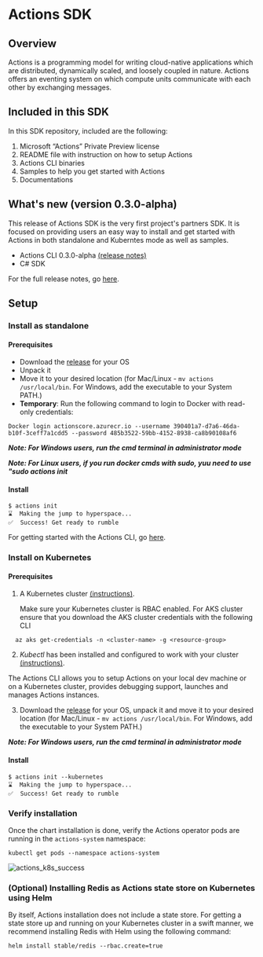 # Actions SDK

## Overview

Actions is a programming model for writing cloud-native applications which are distributed, dynamically scaled, and loosely coupled in nature. Actions offers an eventing system on which compute units communicate with each other by exchanging messages.


## Included in this SDK 

In this SDK repository, included are the following:

1.	Microsoft “Actions” Private Preview license
2.	README file with instruction on how to setup Actions
3.	Actions CLI binaries
4.	Samples to help you get started with Actions
5.	Documentations


## What's new (version 0.3.0-alpha)

This release of Actions SDK is the very first project's partners SDK. It is focused on providing users an easy way to install and get started with Actions in both standalone and Kuberntes mode as well as samples.   

* Actions CLI 0.3.0-alpha [(release notes)](https://github.com/actionscore/actions/docs/release_notes/v0.3.0-alpha.md)
* C# SDK

For the full release notes, go [here](https://github.com/actionscore/actions/docs/sdk/release_notes/v0.3.0-alpha.md). 

## Setup

### Install as standalone

#### Prerequisites

* Download the [release](https://github.com/actionscore/cli/releases) for your OS
* Unpack it
* Move it to your desired location (for Mac/Linux - ```mv actions /usr/local/bin```. For Windows, add the executable to your System PATH.)
* **Temporary**: Run the following command to login to Docker with read-only credentials:

```
Docker login actionscore.azurecr.io --username 390401a7-d7a6-46da-b10f-3ceff7a1cdd5 --password 485b3522-59bb-4152-8938-ca8b90108af6
```

__*Note: For Windows users, run the cmd terminal in administrator mode*__

__*Note: For Linux users, if you run docker cmds with sudo, yuu need to use "sudo actions init*__



#### Install

```
$ actions init
⌛  Making the jump to hyperspace...
✅  Success! Get ready to rumble
```

For getting started with the Actions CLI, go [here](https://github.com/actionscore/cli).


### Install on Kubernetes

#### Prerequisites

1. A Kubernetes cluster [(instructions)](https://kubernetes.io/docs/tutorials/kubernetes-basics/).
    
    Make sure your Kubernetes cluster is RBAC enabled.
    For AKS cluster ensure that you download the AKS cluster credentials with the following CLI

  ```cli
    az aks get-credentials -n <cluster-name> -g <resource-group>
  ```

2. *Kubectl* has been installed and configured to work with your cluster [(instructions)](https://kubernetes.io/docs/tasks/tools/install-kubectl/).

The Actions CLI allows you to setup Actions on your local dev machine or on a Kubernetes cluster, provides debugging support, launches and manages Actions instances.

3. Download the [release](https://github.com/actionscore/cli/releases) for your OS, unpack it and move it to your desired location (for Mac/Linux - ```mv actions /usr/local/bin```. For Windows, add the executable to your System PATH.)

__*Note: For Windows users, run the cmd terminal in administrator mode*__


#### Install

```
$ actions init --kubernetes
⌛  Making the jump to hyperspace...
✅  Success! Get ready to rumble
```

### Verify installation

Once the chart installation is done, verify the Actions operator pods are running in the `actions-system` namespace:
```
kubectl get pods --namespace actions-system
```
 
![actions_k8s_success](/img/actions_k8s_success.png)

### (Optional) Installing Redis as Actions state store on Kubernetes using Helm

By itself, Actions installation does not include a state store. 
For getting a state store up and running on your Kubernetes cluster in a swift manner, we recommend installing Redis with Helm using the following command:
```
helm install stable/redis --rbac.create=true
```
